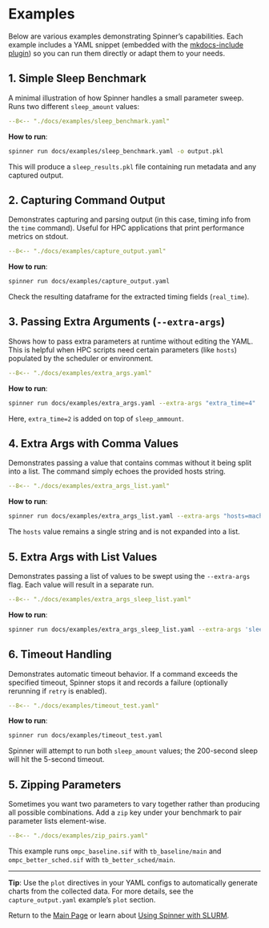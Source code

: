 # Examples

Below are various examples demonstrating Spinner’s capabilities. Each example includes a YAML snippet (embedded with the [mkdocs-include plugin](https://github.com/mondeja/mkdocs-include-markdown-plugin)) so you can run them directly or adapt them to your needs.

## 1. Simple Sleep Benchmark

A minimal illustration of how Spinner handles a small parameter sweep. Runs two different `sleep_amount` values:

```yaml
--8<-- "./docs/examples/sleep_benchmark.yaml"
```

**How to run**:

```bash
spinner run docs/examples/sleep_benchmark.yaml -o output.pkl
```

This will produce a `sleep_results.pkl` file containing run metadata and any captured output.

## 2. Capturing Command Output

Demonstrates capturing and parsing output (in this case, timing info from the `time` command). Useful for HPC applications that print performance metrics on stdout.

```yaml
--8<-- "./docs/examples/capture_output.yaml"
```

**How to run**:

```bash
spinner run docs/examples/capture_output.yaml
```

Check the resulting dataframe for the extracted timing fields (`real_time`).

## 3. Passing Extra Arguments (`--extra-args`)

Shows how to pass extra parameters at runtime without editing the YAML. This is helpful when HPC scripts need certain parameters (like `hosts`) populated by the scheduler or environment.

```yaml
--8<-- "./docs/examples/extra_args.yaml"
```

**How to run**:

```bash
spinner run docs/examples/extra_args.yaml --extra-args "extra_time=4"
```

Here, `extra_time=2` is added on top of `sleep_ammount`.

## 4. Extra Args with Comma Values

Demonstrates passing a value that contains commas without it being split
into a list. The command simply echoes the provided hosts string.

```yaml
--8<-- "./docs/examples/extra_args_list.yaml"
```

**How to run**:

```bash
spinner run docs/examples/extra_args_list.yaml --extra-args "hosts=machineA,machineB"
```

The `hosts` value remains a single string and is not expanded into a list.

## 5. Extra Args with List Values

Demonstrates passing a list of values to be swept using the `--extra-args`
flag. Each value will result in a separate run.

```yaml
--8<-- "./docs/examples/extra_args_sleep_list.yaml"
```

**How to run**:

```bash
spinner run docs/examples/extra_args_sleep_list.yaml --extra-args 'sleep_time=[1,2]'
```

## 6. Timeout Handling

Demonstrates automatic timeout behavior. If a command exceeds the specified timeout, Spinner stops it and records a failure (optionally rerunning if `retry` is enabled).

```yaml
--8<-- "./docs/examples/timeout_test.yaml"
```

**How to run**:

```bash
spinner run docs/examples/timeout_test.yaml
```

Spinner will attempt to run both `sleep_amount` values; the 200-second sleep will hit the 5-second timeout.

## 5. Zipping Parameters

Sometimes you want two parameters to vary together rather than producing all
possible combinations. Add a `zip` key under your benchmark to pair parameter
lists element-wise.

```yaml
--8<-- "./docs/examples/zip_pairs.yaml"
```

This example runs `ompc_baseline.sif` with `tb_baseline/main` and
`ompc_better_sched.sif` with `tb_better_sched/main`.

---

**Tip**: Use the `plot` directives in your YAML configs to automatically generate charts from the collected data. For more details, see the `capture_output.yaml` example’s `plot` section.

Return to the [Main Page](index.md) or learn about [Using Spinner with SLURM](slurm.md).
